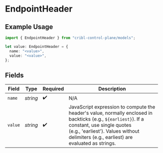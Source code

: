 # EndpointHeader

## Example Usage

```typescript
import { EndpointHeader } from "cribl-control-plane/models";

let value: EndpointHeader = {
  name: "<value>",
  value: "<value>",
};
```

## Fields

| Field                                                                                                                                                                                                                                | Type                                                                                                                                                                                                                                 | Required                                                                                                                                                                                                                             | Description                                                                                                                                                                                                                          |
| ------------------------------------------------------------------------------------------------------------------------------------------------------------------------------------------------------------------------------------ | ------------------------------------------------------------------------------------------------------------------------------------------------------------------------------------------------------------------------------------ | ------------------------------------------------------------------------------------------------------------------------------------------------------------------------------------------------------------------------------------ | ------------------------------------------------------------------------------------------------------------------------------------------------------------------------------------------------------------------------------------ |
| `name`                                                                                                                                                                                                                               | *string*                                                                                                                                                                                                                             | :heavy_check_mark:                                                                                                                                                                                                                   | N/A                                                                                                                                                                                                                                  |
| `value`                                                                                                                                                                                                                              | *string*                                                                                                                                                                                                                             | :heavy_check_mark:                                                                                                                                                                                                                   | JavaScript expression to compute the header's value, normally enclosed in backticks (e.g., `${earliest}`). If a constant, use single quotes (e.g., 'earliest'). Values without delimiters (e.g., earliest) are evaluated as strings. |
